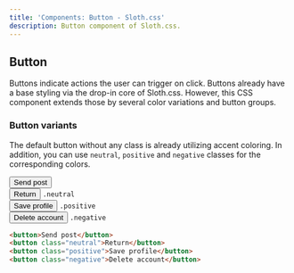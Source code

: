 ```yaml
---
title: 'Components: Button - Sloth.css'
description: Button component of Sloth.css.
---
```


## Button

Buttons indicate actions the user can trigger on click. Buttons already have a base styling via the drop-in core of Sloth.css. However, this CSS component extends those by several color variations and button groups.

### Button variants

The default button without any class is already utilizing accent coloring. In addition, you can use `neutral`, `positive` and `negative` classes for the corresponding colors.

<div class="demo flex flex-wrap gap-4">
  <div>
    <button>Send post</button>
  </div>
  <div class="flex-col gap-2 items-center">
    <button class="neutral">Return</button>
    <code>.neutral</code>
  </div>
  <div class="flex-col gap-2 items-center">
    <button class="positive">Save profile</button>
    <code>.positive</code>
  </div>
  <div class="flex-col gap-2 items-center">
    <button class="negative">Delete account</button>
    <code>.negative</code>
  </div>
</div>

```html
<button>Send post</button>
<button class="neutral">Return</button>
<button class="positive">Save profile</button>
<button class="negative">Delete account</button>
```
